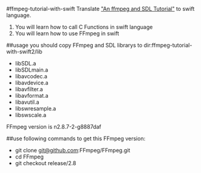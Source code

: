 #ffmpeg-tutorial-with-swift
Translate ["An ffmpeg and SDL Tutorial"](http://dranger.com/ffmpeg/ffmpeg.html) to swift language.

1. You will learn how to call C Functions in swift language
2. You will learn how to use FFmpeg in swift

##usage
you should copy FFmpeg and SDL librarys to dir:ffmpeg-tutorial-with-swift2/lib

* libSDL.a
* libSDLmain.a
* libavcodec.a
* libavdevice.a
* libavfilter.a
* libavformat.a
* libavutil.a
* libswresample.a
* libswscale.a

FFmpeg version is n2.8.7-2-g8887daf

##use following commands to get this FFmpeg version:
* git clone git@github.com:FFmpeg/FFmpeg.git
* cd FFmpeg
* git checkout release/2.8